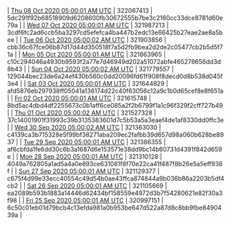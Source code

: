 | [Thu 08 Oct 2020 05:00:01 AM UTC]() | 322067413 | 5dc291f92b68518909d6208600fb30672555b7be3c2160cc33dce8781d60e79a | 
| [Wed 07 Oct 2020 05:00:01 AM UTC]() | 321987213 | 3cdf6fc2ad6ccb5ba3297cd5efefca4ba447b2edc13e66425b27eae2ae8a5bee | 
| [Tue 06 Oct 2020 05:00:02 AM UTC](https://transfer.sh/10iKwD/dashninja-dbdump-20201006070002.tar.bz2) | 321903856 | cbb36c67fce06b87d17d44d350518f7a5d2fb9bea2d2de2c05477cb2b5d5f71a | 
| [Mon 05 Oct 2020 05:00:01 AM UTC]() | 321863965 | c10c294046a4930b9593f2a77e7d46949d202a51072abfe465278656dd3d8b43 | 
| [Sun 04 Oct 2020 05:00:02 AM UTC](https://transfer.sh/14oDWm/dashninja-dbdump-20201004070002.tar.bz2) | 321779557 | 129044bec23de6a24ef430b560c0dd20096fd61f908f8decd0d8b538d045f3e4 | 
| [Sat 03 Oct 2020 05:00:01 AM UTC]() | 321644829 | afd5876eb297938ff05041a136174d22c40f63056c12a9c1b0d65cef8e8f651a | 
| [Fri 02 Oct 2020 05:00:01 AM UTC]() | 321615748 | 8bd5ac4dbd4df2255673c0b1aff6ce085a2f2b6799f1a1c96f329f2cff727b49 | 
| [Thu 01 Oct 2020 05:00:02 AM UTC](https://transfer.sh/wtR9t/dashninja-dbdump-20201001070002.tar.bz2) | 321527328 | 37c14001901f31993c39b3135383601d7c5b53a5a3eaef4de1af8330dd0ffc3e | 
| [Wed 30 Sep 2020 05:00:02 AM UTC]() | 321363030 | c4139ca3b715328e5f99bf38271aba209ec2fafbb39d657d98a060b628be8937 | 
| [Tue 29 Sep 2020 05:00:01 AM UTC]() | 321386355 | af6cbfda1fe6dd30c6b3a1687d6e153571e38dd9bc14b60731d4391f842d659e | 
| [Mon 28 Sep 2020 05:00:01 AM UTC]() | 321310128 | 4049a762805a1ad5a4a0e893ce631081f8f70e22ca41f487f8b26e5a5eff938f | 
| [Sun 27 Sep 2020 05:00:01 AM UTC]() | 321129377 | c675f4d99e33ecc40554c49d54b0ae43ffca874844a9b036b86a2203b5df4cb2 | 
| [Sat 26 Sep 2020 05:00:01 AM UTC]() | 321105669 | ea2089b593b1883a14446d62434bf158559e4972d3b7f54280621e82f30a3f98 | 
| [Fri 25 Sep 2020 05:00:01 AM UTC]() | 320997151 | 6c50c01eb01d79bcb4c13efda981a0b953be647d522a87d8c8bb9fbe8490439a | 
